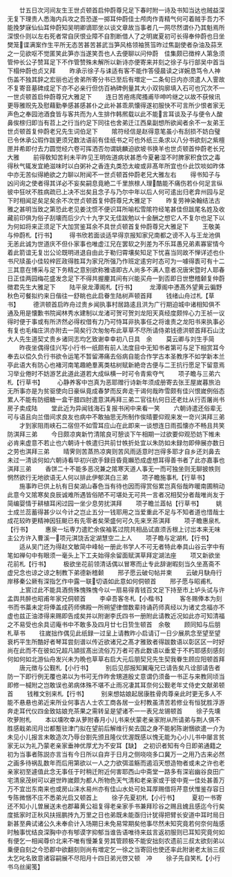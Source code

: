 <!-- { "loadSidebar": true } -->
　　廿五日次河间友生王世贞顿首启仲蔚尊兄足下春时附一诗及书知当达也贼益深无复下理贵人悉海内兵攻之吾恐遂一掷耳仲蔚佳士颅肉作青精气何可着贼手吾力不能挽梦寐仙仙耳仲蔚知吴明卿谪耶坐以谈文章故当事者几一网尽然谓仆乃其魁焉所深恨仆则以左右死者常自厌恨业障不自割断借人了之明嵗夏初可长得奉仲蔚也日坐樊笼谍满案作生平所无态苦甚苦甚武当笋风格领袖筼筜昨过焦副使者杂油及蒜烹之一见欲呕不觉匿笑此笋亦当遂笑吾也人去便聊以问仲蔚　佳集颇已徴梓人第急须管仲长公子赞耳足下不作管赞殊未解所以新诗亦便寄来并刻之徐子与行部吴中首当下榻仲蔚也贞又拜
　　昨承示徐子与诔适有客不能作答侵晨读之详婉恳笃令人神伤盖不独其辞之宏丽也近舍弟所寄分书已至后有増定一二条旬日内亦须遣人入霅故不复寄音墓碑成足下亦不必亲行但仿百衲碑例量其大小双钩廓填入石可也冗次不一一世贞顿首启仲蔚尊兄大雅足下
　　连日苦疮疡爬搔甫毕呻吟继之以故不获候讯更辱雅贶先及慰藉勤拳感甚感甚仆之此补甚乖夙懐得遂初服快不可言所少恨者家无声色之奉园池酒食皆与客共而为人生排作韩熈载以此不能言耳谈及子与便令人酸鼻俟榇归即当有苕上之行当约足下同往也舍弟迁江西臬副想所欲闻者余不一友弟王世贞顿首复仲蔚老兄先生词伯足下
　　隂符经信是赵得意笔虽小有刮损不妨白璧已令休承公瑕作跋更须兄数法语前有佳纸书之可也外纸三条求以八分书欲刻之紫檀匣并希即付去力圆觉经六卷可挥洒否勿谓姚麟迫欲坡书换羊也世贞顿首仲蔚老长兄大雅
　　前得敎知苦利未平昨见王明佐道病状甚悉今夏暑湿不时脾家积食饮之毒得秋气辄发宜絶滋味时以白粥补之香连丸类恐太峻或非髙年所宜也仆此饮啖如昨体中亦无苦似得絶欲之力聊以附闻不一世贞顿首仲蔚老兄大雅左右
　　得书知子与凶问询之使者得其详必不妄矣嗣息竟絶二千里旅榇人理酷能不痛伤若仆何足言纵彼中狂吠不胜病疏已上决不岀矣且念子与乃尔中年以后人何可逺出归老弇州园与足下时相闻足矣足矣余不次世贞顿首复仲蔚尊兄大雅足下
　　昨复劳神染翰结法古雅之甚明当致之第恐此老见姜沈惯不便识耳所喻松雪隂符经笔甚佳但跋尾名姓及收藏前印俱为俗子刮壊而后少六十九字又无佳跋勉以十金酬之想它人不复尔也足下以为何如将来正须足下大加赏鉴耳余不具世贞顿首复仲蔚尊兄大雅足下
　　王敬美与仲蔚札【行书】
　　得书欣若面谈适早得京报知家兄南都之谤不入与王龙池俱无恙此诚为世道庆不但仆家事也唯虚江兄在罢软之列差为不乐耳愚兄弟素寡宦情今着此箭谊无复岀公论既明进退自由此于勒归霄壤矣知足下忧喜当同故不惮详述也仆书尺牍虽小佳较梓匠政得胜耳为家兄所强乃作班定逺穷时态可为一噱得袠可有十二三其意在博采与足下务精之意别欲称雅语即古人尚多不满人意者况唐宋暨时人耶春日正佳两园梅花盛发念足下不得共握麈其间有兴能买舟一到否即日世懋稽颡复仲蔚徴君先生大雅足下
　　陆平泉龙潭阁札【行书】
　　龙潭阁中慿髙外望黄云徧野秋色可餐拟约来日偕往一舒眺也此启眷生陆树声顿首拜
　　钱绪山舟过札【草书】
　　德洪顿首启昨舟过贵乡闻执事村居路逺且洪为广行期迫城中诸相知俱不通及用是懐歉书院闻林秀水建制以龙渚可贺可贺刘龙阳天真经度颇悴心力王祯一议得时便于事或有所济然必得权借有力乃可恃耳非执事任之将谁责之龙阳书来执事必有复也毛梅庄洪亦附去一简矣行次匆匆布此草草不尽所请侍弟钱德洪顿首拜石山沈大人先生道契丈贵乡诸同志均乞致谢幸幸初八日具　余
　　莫云卿与刘生手简
　　昨夜坐偶得佳兴写小行书一纸颇有前人法度目中无知书者第可与足下相赏耳今奉去以偿久负行书欲令运笔不暂留滞痛去俗病自能合作学古本圣教序不如学新本兰亭此语大有防心也褚河南笔趣絶羣离类枯树赋新絶竒古便与二王抗行愿足下留意焉习举业倦时不妨游艺此道此道若大成纵横一时可令青紫夺气
　　项子瞻与三弟六札【行草书】
　　心静养客中岂真为恶耶赠行诗新年须成册寄去张王屋嵗暮旅泊无所事亦是为贫驱使向日豪纵竟成春梦而反奔走干谒何哉昨雪颇有佳兴恨嵗例俗态累人不能有防细糖一盒干腊四肘遣意淇再拜三弟二官往杭何日还老灶从行否屠尚书房子卖成陆
　　堂此近为异闻钱海石复报书闲中来看一笑
　　六朝诗遣还俗辈无可与语且向兰借间求良友也病中不敢抽思无所制作俟晴要仰观来发一竒兴淇拜三弟
　　才到家阻雨峡石二宿但不如雪耳应山在此即来一谈想连日雨孤懐亦不畅且共笑防淇拜三弟
　　今日颇凉爽新竹清隂良可憩谈下午相期一过欲要仰观恐妨下帷未必肯来虚意不若止也六朝诗十帙遣归共前廿帙折处宜以朱防如未録勿即伸展亦数日之劳也淇拜三弟
　　晴霁则苦蒸热凉爽则苦风雨适意时岂得多耶才自乡还刘鼻去未过一清谈何如六朝诗看毕初兴欲手録目昏竟嬾恐成虚想耳得善书者了此亦嘉事也淇拜三弟
　　香饼二十不能多恶况兼之隂寒天道人事无一而可独坐则无聊披帙则惘然欲行无地欲语无人何以排此伊郁淇白三弟
　　项子瞻施事札【行草书】
　　施事昨已供上杭有日矣湖山春色当有待也因而得赏俗累岂真俗哉昨暖南圃稍动此意今又隂寒矣良辰诚难所遇皆俗陋不可堪处无可共一言者况相契分者哉唯尚友于简编婴情于耕植耳闲过园一坐少息劳扰淇拜
　　项子瞻兰蕋帖【行草书】
　　姚士成兰蕊蓄得甚少以今计之岂止五分一钱耶用之当爱重此不足与不知者道也惜哉士成花较昨更精神因狂颷已有先零者矣荣盛何可久先来烹茶淇拜
　　项子瞻惠泉札【行书】
　　惠泉一坛専力遣贮余俟袖茗过院共相品试直须舌根上讨岀本来无味主公方许入曹溪一项元淇饶舌定湖慧空二上人
　　项子瞻与定湖札【行书】
　　适从吴门还为得赵文敏简中峰帖一册此书学人不可无者特此奉具山谷云字中有笔如禅句中有眼须一毫头上下工夫始得余留面赋淇草拜定湖法座
　　项又新欲坐花前札【行书】
　　极欲坐花前领清话偶以冒寒而止专此辞谢暇刻当久坐髙斋不虚兄念也谅之谅之制教下弟德新稽颡
　　邢子愿云破句帖并柬
　　云破月駃舟行岸移秦公厥有深指乞作中露一联切语如此意如何侗顿首
　　邢子愿与昭甫札
　　上賔过此不能具酒赀殊愧殊愧今以一扇易得青钱百文足下持至市上垆头试与许孟舆共醉也昭甫年家兄侗顿首
　　李卓吾客冬札【小楷书】
　　客冬赐俸本为刻书而书藁未定将俸盖成药师佛殿一所朔望律僧数辈持诵药师真经以为诸丈念福亦不虚也兹正油漆得来赐即告成矣并以附谢李氏四书一册附此请教近况如此亦可知清福之不易受也余具讱庵书中不敢多及四月廿七日贽生顿首　余敬
　　顾同知与后朋札草书
　　往嵗拙作偶见此纸録一过呈上请教昨小启请订一日少展夙念至望至望衰朽平生所酷好者琴耳尝刻谱以传近欲诸兄之髙才雅致者得跋数语以彰区区一时好尚在此而不在彼如兄超凡頴拔髙出流俗万万者可吝此数语以垂爱于不朽耶感刻感刻何如何如北游仙舟发兴未为晩也草草右启大元后朋契兄先生契我眷生顾应阳顿首拜
　　唐元徴与公觐札【小行书】
　　别后见邸报知翼庵兄已请告矣凡诠部请告者防一下即行例无覆也弟以为书可无作昨舍甥道殷丈意谓仍须备一书正与来教同顷当即修一椷附之岂敢误也弟病体殊不堪不止雨况凄其耳奈何公觐老年丈侍史文献弟顿首
　　钱稚文别来札【行书】
　　别来想姑娘起居康胜骨肉尊亲此时更无多人不能不悬悬也弟近来所业何事古人士农工商各居一业村教虽清苦若修业有恒犹胜浮游奔走耳代仪四金致姑娘充茶果之需转呈是望诸不一一表兄龙锡顿首
　　徐子先壎吹萝附札
　　本以壎吹幸从萝附春月小儿书来伏蒙老亲家附从所请弟与荆人俱不胜感戢弟闰月岀都蹔驻津门拟在望前后解维行矣去国之身不能躬陈谢悃欲遣一介为未见小儿报言未敢造次乃辱台劄先颁且隆仪优渥既感以愧无能为心小儿书中屡言贫家无以为礼乃蒙老亲家垂神优厚尤为不安耳【缺】　之初识者知有今日即弟通籍之初为当事者陈説亦言当有今日所以自弃于日月之侧哓哓多口冀万一之用乃古来必然之画多待祸乱数年而后用第欲以一人之力欲弭滥觞而遏滔天想造物者或未之许也老亲家初至遽值此念无事任于时稍迁附近何害耶西山中斋堂一路多有深岩幽谷良田广宅清泉茂树可以避世昨嵗颇为都人所物色天气清和老亲家或于彼中覔一佳处甚善万万不宜岀东南来也或房山涞水易州亦有佳山水处可处耳厚赐借将芹意伏惟鉴存容日专陈微悃不庄不悉弟光启又顿首上
　　徐子先夏初札【小行书】
　　夏初一书寄还不知小儿曽展送未也郡幕黄公祖复得老亲家手书兼拜珍谷之赐且媿且感迄今行矣度抵家时正秋风扶摇鹏抟九万里之日也弟既未能亟归计犹得把臂长安道中耳时局日新甚至典试诸公久未奉俞计入场期日未免易常期矣他事尽然未知究竟若何奈何哉感时触事忧结良深胸中亦有郇谟字抑郁当谁告语唯待来兹言返初服则已耳知究竟何如有便乞一相闻尊价北来不唯有慢兼复劳其管顾极不能安拙刻农遗前三叔太欲刻弟以乗便自刻之今恐郡中欲翻刻则尚有増定乞一徐之当寄回也使还率此附谢老太翁三叔太乞叱名致意诸容嗣展不尽阳月十四日弟光啓又顿　冲
　　徐子先自笑札【小行书乌丝阑笺】
